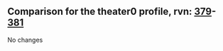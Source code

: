 ## Comparison for the theater0 profile, rvn: [379](https://github.com/PRO100KatYT/FortniteProfileRevisions/tree/main/profiles/theater0/379%20theater0.json)-[381](https://github.com/PRO100KatYT/FortniteProfileRevisions/tree/main/profiles/theater0/381%20theater0.json)

No changes
